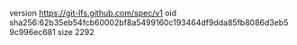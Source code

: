 version https://git-lfs.github.com/spec/v1
oid sha256:62b35eb54fcb60002bf8a5499160c193464df9dda85fb8086d3eb59c996ec681
size 2292
